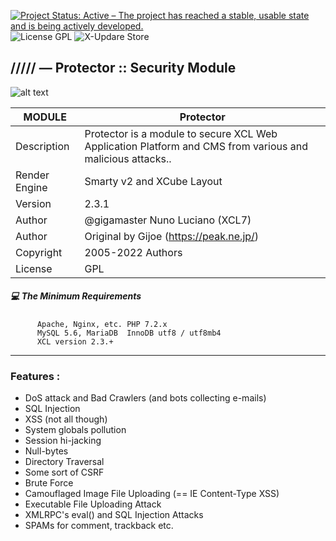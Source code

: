 [![Project Status: Active – The project has reached a stable, usable state and is being actively developed.](https://www.repostatus.org/badges/2.0.0/active.svg)](https://github.com/xoopscube/xcl)
![License GPL](https://img.shields.io/badge/License-GPL-green)
![X-Updare Store](https://img.shields.io/badge/X--Update%20Store-Pending-red)

## ///// — Protector :: Security Module

![alt text](https://repository-images.githubusercontent.com/8041553/12e69a85-2fb7-4886-9376-c1828d17afd6)


MODULE | Protector
------------ | -------------
Description | Protector is a module to secure XCL Web Application Platform and CMS from various and malicious attacks..
Render Engine | Smarty v2 and XCube Layout
Version | 2.3.1
Author | @gigamaster Nuno Luciano (XCL7)
Author | Original by Gijoe (https://peak.ne.jp/)
Copyright | 2005-2022 Authors
License | GPL


##### :computer: The Minimum Requirements



          Apache, Nginx, etc. PHP 7.2.x
          MySQL 5.6, MariaDB  InnoDB utf8 / utf8mb4
          XCL version 2.3.+



-----


### Features :

- DoS attack and Bad Crawlers (and bots collecting e-mails)
- SQL Injection
- XSS (not all though)
- System globals pollution
- Session hi-jacking
- Null-bytes
- Directory Traversal
- Some sort of CSRF
- Brute Force
- Camouflaged Image File Uploading (== IE Content-Type XSS)
- Executable File Uploading Attack
- XMLRPC's eval() and SQL Injection Attacks
- SPAMs for comment, trackback etc.


